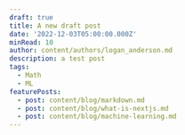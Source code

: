 ```yaml
---
draft: true
title: A new draft post
date: '2022-12-03T05:00:00.000Z'
minRead: 10
author: content/authors/logan_anderson.md
description: a test post
tags:
  - Math
  - ML
featurePosts:
  - post: content/blog/markdown.md
  - post: content/blog/what-is-nextjs.md
  - post: content/blog/machine-learning.md
---
```


